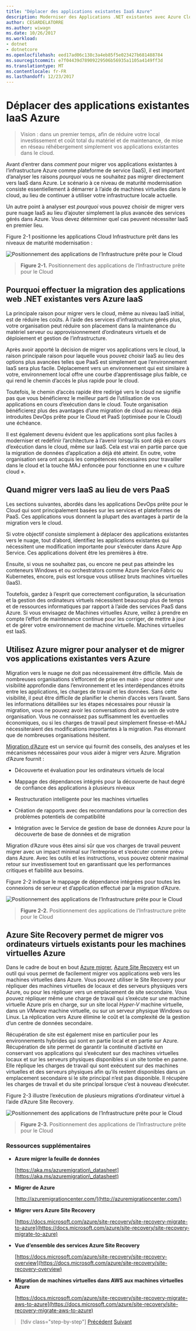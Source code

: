 ```yaml
---
title: "Déplacer des applications existantes IaaS Azure"
description: Moderniser des Applications .NET existantes avec Azure Cloud et les conteneurs Windows.
author: CESARDELATORRE
ms.author: wiwagn
ms.date: 10/26/2017
ms.workload:
- dotnet
- dotnetcore
ms.openlocfilehash: eed17ad06c138c3a4eb85f5e023427b681488784
ms.sourcegitcommit: e7f04439d78909229506b56935a1105a4149ff3d
ms.translationtype: MT
ms.contentlocale: fr-FR
ms.lasthandoff: 12/23/2017
---
```

# <a name="lift-and-shift-existing-apps-azure-iaas"></a>Déplacer des applications existantes IaaS Azure

> Vision : dans un premier temps, afin de réduire votre local investissement et coût total du matériel et de maintenance, de mise en réseau réhébergement simplement vos applications existantes dans le cloud.

Avant d’entrer dans *comment* pour migrer vos applications existantes à l’infrastructure Azure comme plateforme de service (IaaS), il est important d’analyser les raisons *pourquoi* vous ne souhaitez pas migrer directement vers IaaS dans Azure. Le scénario à ce niveau de maturité modernisation consiste essentiellement à démarrer à l’aide de machines virtuelles dans le cloud, au lieu de continuer à utiliser votre infrastructure locale actuelle.

Un autre point à analyser est *pourquoi* vous pouvez choisir de migrer vers pure nuage IaaS au lieu d’ajouter simplement la plus avancée des services gérés dans Azure. Vous devez déterminer quel cas peuvent nécessiter IaaS en premier lieu.

Figure 2-1 positionne les applications Cloud Infrastructure prêt dans les niveaux de maturité modernisation :

![Positionnement des applications de l’Infrastructure prête pour le Cloud](./media/image2-1.png)

> **Figure 2-1.** Positionnement des applications de l’Infrastructure prête pour le Cloud

## <a name="why-migrate-existing-net-web-applications-to-azure-iaas"></a>Pourquoi effectuer la migration des applications web .NET existantes vers Azure IaaS 

La principale raison pour migrer vers le cloud, même au niveau IaaS initial, est de réduire les coûts. À l’aide des services d’infrastructure gérés plus, votre organisation peut réduire son placement dans la maintenance du matériel serveur ou approvisionnement d’ordinateurs virtuels et de déploiement et gestion de l’infrastructure.

Après avoir apporté la décision de migrer vos applications vers le cloud, la raison principale raison pour laquelle vous pouvez choisir IaaS au lieu des options plus avancées telles que PaaS est simplement que l’environnement IaaS sera plus facile. Déplacement vers un environnement qui est similaire à votre, environnement local offre une courbe d’apprentissage plus faible, ce qui rend le chemin d’accès le plus rapide pour le cloud.

Toutefois, le chemin d’accès rapide être redirigé vers le cloud ne signifie pas que vous bénéficierez le meilleur parti de l’utilisation de vos applications en cours d’exécution dans le cloud. Toute organisation bénéficierez plus des avantages d’une migration de cloud au niveau déjà introduites DevOps prête pour le Cloud et PaaS (optimisée pour le Cloud) une échéance.

Il est également devenu évident que les applications sont plus faciles à moderniser et redéfinir l’architecture à l’avenir lorsqu’ils sont déjà en cours d’exécution dans le cloud, même sur IaaS. Cela est vrai en partie parce que la migration de données d’application a déjà été atteint. En outre, votre organisation sera ont acquis les compétences nécessaires pour travailler dans le cloud et la touche MAJ enfoncée pour fonctionne en une « culture cloud ».

## <a name="when-to-migrate-to-iaas-instead-of-to-paas"></a>Quand migrer vers IaaS au lieu de vers PaaS

Les sections suivantes, abordés dans les applications DevOps prête pour le Cloud qui sont principalement basées sur les services et plateformes de PaaS. Ces applications vous donnent la plupart des avantages à partir de la migration vers le cloud.

Si votre objectif consiste simplement à déplacer des applications existantes vers le nuage, tout d’abord, identifiez les applications existantes qui nécessitent une modification importante pour s’exécuter dans Azure App Service. Ces applications doivent être les premières à être.

Ensuite, si vous ne souhaitez pas, ou encore ne peut pas atteindre les conteneurs Windows et ou orchestrators comme Azure Service Fabric ou Kubernetes, encore, puis est lorsque vous utilisez bruts machines virtuelles (IaaS).

Toutefois, gardez à l’esprit que correctement configuration, la sécurisation et la gestion des ordinateurs virtuels nécessitent beaucoup plus de temps et de ressources informatiques par rapport à l’aide des services PaaS dans Azure. Si vous envisagez de Machines virtuelles Azure, veillez à prendre en compte l’effort de maintenance continue pour les corriger, de mettre à jour et de gérer votre environnement de machine virtuelle. Machines virtuelles est IaaS.

## <a name="use-azure-migrate-to-analyze-and-migrate-your-existing-applications-to-azure"></a>Utilisez Azure migrer pour analyser et de migrer vos applications existantes vers Azure

Migration vers le nuage ne doit pas nécessairement être difficile. Mais de nombreuses organisations s’efforcent de prise en main - pour obtenir une visibilité approfondie dans l’environnement et les interdépendances étroits entre les applications, les charges de travail et les données. Sans cette visibilité, il peut être difficile de planifier le chemin d’accès vers l’avant. Sans les informations détaillées sur les étapes nécessaires pour réussir la migration, vous ne pouvez avoir les conversations droit au sein de votre organisation. Vous ne connaissez pas suffisamment les éventuelles économiques, ou si les charges de travail peut simplement finesse-et-MAJ nécessiteraient des modifications importantes à la migration. Pas étonnant que de nombreuses organisations hésitent.

[Migration d’Azure](https://aka.ms/azuremigrate) est un service qui fournit des conseils, des analyses et les mécanismes nécessaires pour vous aider à migrer vers Azure. Migration d’Azure fournit :

-   Découverte et évaluation pour les ordinateurs virtuels de local

-   Mappage des dépendances intégrés pour la découverte de haut degré de confiance des applications à plusieurs niveaux

-   Restructuration intelligente pour les machines virtuelles

-   Création de rapports avec des recommandations pour la correction des problèmes potentiels de compatibilité

-   Intégration avec le Service de gestion de base de données Azure pour la découverte de base de données et de migration

Migration d’Azure vous êtes ainsi sûr que vos charges de travail peuvent migrer avec un impact minimal sur l’entreprise et s’exécuter comme prévu dans Azure. Avec les outils et les instructions, vous pouvez obtenir maximal retour sur investissement tout en garantissant que les performances critiques et fiabilité aux besoins.

Figure 2-2 indique le mappage de dépendance intégrées pour toutes les connexions de serveur et d’application effectué par la migration d’Azure.

![Positionnement des applications de l’Infrastructure prête pour le Cloud](./media/image2-2.png)

> **Figure 2-2.** Positionnement des applications de l’Infrastructure prête pour le Cloud

## <a name="use-azure-site-recovery-to-migrate-your-existing-vms-to-azure-vms"></a>Azure Site Recovery permet de migrer vos ordinateurs virtuels existants pour les machines virtuelles Azure

Dans le cadre de bout en bout [Azure migrer](https://aka.ms/azuremigrate), [Azure Site Recovery](https://docs.microsoft.com/azure/site-recovery/site-recovery-overview) est un outil qui vous permet de facilement migrer vos applications web vers les machines virtuelles dans Azure. Vous pouvez utiliser le Site Recovery pour répliquer des machines virtuelles de locaux et des serveurs physiques vers Azure, ou pour les répliquer vers un emplacement de site secondaire. Vous pouvez répliquer même une charge de travail qui s’exécute sur une machine virtuelle Azure pris en charge, sur un site local *Hyper-V* machine virtuelle, dans un *VMware* machine virtuelle, ou sur un serveur physique Windows ou Linux. La réplication vers Azure élimine le coût et la complexité de la gestion d’un centre de données secondaire.

Récupération de site est également mise en particulier pour les environnements hybrides qui sont en partie local et en partie sur Azure. Récupération de site permet de garantir la continuité d’activité en conservant vos applications qui s’exécutent sur des machines virtuelles locaux et sur les serveurs physiques disponibles si un site tombe en panne. Elle réplique les charges de travail qui sont exécutent sur des machines virtuelles et des serveurs physiques afin qu’ils restent disponibles dans un emplacement secondaire si le site principal n’est pas disponible. Il récupère les charges de travail et du site principal lorsque c’est à nouveau d’exécuter.

Figure 2-3 illustre l’exécution de plusieurs migrations d’ordinateur virtuel à l’aide d’Azure Site Recovery.

![Positionnement des applications de l’Infrastructure prête pour le Cloud](./media/image2-3.png)

> **Figure 2-3.** Positionnement des applications de l’Infrastructure prête pour le Cloud

### <a name="additional-resources"></a>Ressources supplémentaires

-   **Azure migrer la feuille de données**

    [https://aka.ms/azuremigration\_datasheet](https://aka.ms/azuremigration\_datasheet)

-   **Migrer de Azure**

    [http://azuremigrationcenter.com/](http://azuremigrationcenter.com/)

-   **Migrer vers Azure Site Recovery**

    [https://docs.microsoft.com/azure/site-recovery/site-recovery-migrate-to-azure](https://docs.microsoft.com/azure/site-recovery/site-recovery-migrate-to-azure)

-   **Vue d’ensemble des services Azure Site Recovery**

    [https://docs.microsoft.com/azure/site-recovery/site-recovery-overview](https://docs.microsoft.com/azure/site-recovery/site-recovery-overview)

-   **Migration de machines virtuelles dans AWS aux machines virtuelles Azure**

    [https://docs.microsoft.com/azure/site-recovery/site-recovery-migrate-aws-to-azure](https://docs.microsoft.com/azure/site-recovery/site-recovery-migrate-aws-to-azure)

>[!div class="step-by-step"]
[Précédent](index.md)
[Suivant](migrate-your-relational-databases-to-azure.md)
